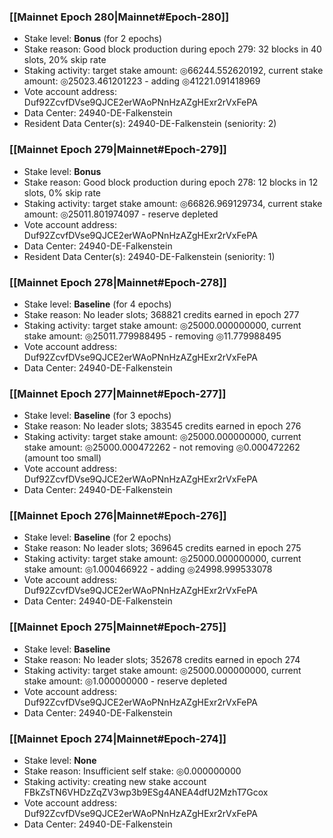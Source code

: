 ### [[Mainnet Epoch 280|Mainnet#Epoch-280]]
* Stake level: **Bonus** (for 2 epochs)
* Stake reason: Good block production during epoch 279: 32 blocks in 40 slots, 20% skip rate
* Staking activity: target stake amount: ◎66244.552620192, current stake amount: ◎25023.461201223 - adding ◎41221.091418969
* Vote account address: Duf92ZcvfDVse9QJCE2erWAoPNnHzAZgHExr2rVxFePA
* Data Center: 24940-DE-Falkenstein
* Resident Data Center(s): 24940-DE-Falkenstein (seniority: 2)
### [[Mainnet Epoch 279|Mainnet#Epoch-279]]
* Stake level: **Bonus**
* Stake reason: Good block production during epoch 278: 12 blocks in 12 slots, 0% skip rate
* Staking activity: target stake amount: ◎66826.969129734, current stake amount: ◎25011.801974097 - reserve depleted
* Vote account address: Duf92ZcvfDVse9QJCE2erWAoPNnHzAZgHExr2rVxFePA
* Data Center: 24940-DE-Falkenstein
* Resident Data Center(s): 24940-DE-Falkenstein (seniority: 1)
### [[Mainnet Epoch 278|Mainnet#Epoch-278]]
* Stake level: **Baseline** (for 4 epochs)
* Stake reason: No leader slots; 368821 credits earned in epoch 277
* Staking activity: target stake amount: ◎25000.000000000, current stake amount: ◎25011.779988495 - removing ◎11.779988495
* Vote account address: Duf92ZcvfDVse9QJCE2erWAoPNnHzAZgHExr2rVxFePA
* Data Center: 24940-DE-Falkenstein
### [[Mainnet Epoch 277|Mainnet#Epoch-277]]
* Stake level: **Baseline** (for 3 epochs)
* Stake reason: No leader slots; 383545 credits earned in epoch 276
* Staking activity: target stake amount: ◎25000.000000000, current stake amount: ◎25000.000472262 - not removing ◎0.000472262 (amount too small)
* Vote account address: Duf92ZcvfDVse9QJCE2erWAoPNnHzAZgHExr2rVxFePA
* Data Center: 24940-DE-Falkenstein
### [[Mainnet Epoch 276|Mainnet#Epoch-276]]
* Stake level: **Baseline** (for 2 epochs)
* Stake reason: No leader slots; 369645 credits earned in epoch 275
* Staking activity: target stake amount: ◎25000.000000000, current stake amount: ◎1.000466922 - adding ◎24998.999533078
* Vote account address: Duf92ZcvfDVse9QJCE2erWAoPNnHzAZgHExr2rVxFePA
* Data Center: 24940-DE-Falkenstein
### [[Mainnet Epoch 275|Mainnet#Epoch-275]]
* Stake level: **Baseline**
* Stake reason: No leader slots; 352678 credits earned in epoch 274
* Staking activity: target stake amount: ◎25000.000000000, current stake amount: ◎1.000000000 - reserve depleted
* Vote account address: Duf92ZcvfDVse9QJCE2erWAoPNnHzAZgHExr2rVxFePA
* Data Center: 24940-DE-Falkenstein
### [[Mainnet Epoch 274|Mainnet#Epoch-274]]
* Stake level: **None**
* Stake reason: Insufficient self stake: ◎0.000000000
* Staking activity: creating new stake account FBkZsTN6VHDzZqZV3wp3b9ESg4ANEA4dfU2MzhT7Gcox
* Vote account address: Duf92ZcvfDVse9QJCE2erWAoPNnHzAZgHExr2rVxFePA
* Data Center: 24940-DE-Falkenstein